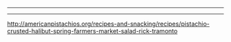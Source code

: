 ______________________________________________________________________

______________________________________________________________________

http://americanpistachios.org/recipes-and-snacking/recipes/pistachio-crusted-halibut-spring-farmers-market-salad-rick-tramonto
